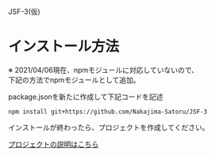 JSF-3(仮)

# インストール方法

※ 2021/04/06現在、npmモジュールに対応していないので、  
下記の方法でnpmモジュールとして追加。

package.jsonを新たに作成して下記コードを記述

```
npm install git+https://github.com/Nakajima-Satoru/JSF-3
```

インストールが終わったら、プロジェクトを作成してください。

[プロジェクトの説明はこちら](project.md)
